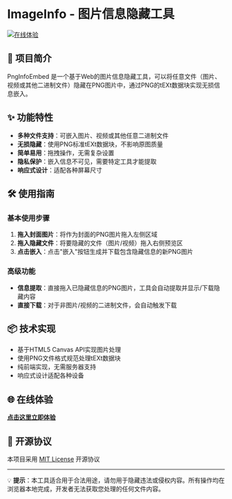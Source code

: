 # ImageInfo - 图片信息隐藏工具

[![在线体验](https://img.shields.io/badge/在线体验-点击使用-blue?style=for-the-badge&logo=github)](https://keymove.github.io/PngInfoEmbed/)

## 📌 项目简介


PngInfoEmbed 是一个基于Web的图片信息隐藏工具，可以将任意文件（图片、视频或其他二进制文件）隐藏在PNG图片中，通过PNG的tEXt数据块实现无损信息嵌入。

## ✨ 功能特性

- **多种文件支持**：可嵌入图片、视频或其他任意二进制文件
- **无损隐藏**：使用PNG标准tEXt数据块，不影响原图质量
- **简单易用**：拖拽操作，无需复杂设置
- **隐私保护**：嵌入信息不可见，需要特定工具才能提取
- **响应式设计**：适配各种屏幕尺寸

## 🛠️ 使用指南

### 基本使用步骤

1. **拖入封面图片**：将作为封面的PNG图片拖入左侧区域
2. **拖入隐藏文件**：将要隐藏的文件（图片/视频）拖入右侧预览区
3. **点击嵌入**：点击"嵌入"按钮生成并下载包含隐藏信息的新PNG图片

### 高级功能

- **信息提取**：直接拖入已隐藏信息的PNG图片，工具会自动提取并显示/下载隐藏内容
- **直接下载**：对于非图片/视频的二进制文件，会自动触发下载

## 📦 技术实现

- 基于HTML5 Canvas API实现图片处理
- 使用PNG文件格式规范处理tEXt数据块
- 纯前端实现，无需服务器支持
- 响应式设计适配各种设备

## 🌐 在线体验

**[点击这里立即体验](https://keymove.github.io/PngInfoEmbed/)**

## 📜 开源协议

本项目采用 [MIT License](LICENSE) 开源协议

---

💡 **提示**：本工具适合用于合法用途，请勿用于隐藏违法或侵权内容。所有操作均在浏览器本地完成，开发者无法获取您处理的任何文件内容。
